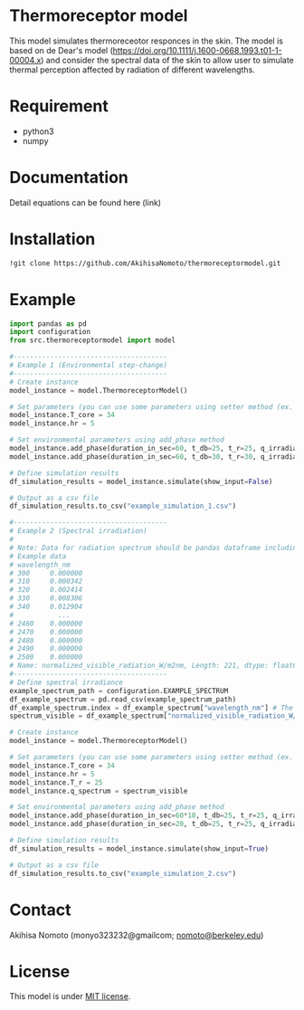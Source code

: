 # Thermoreceptor model

This model simulates thermoreceotor responces in the skin.
The model is based on de Dear's model (https://doi.org/10.1111/j.1600-0668.1993.t01-1-00004.x) 
and consider the spectral data of the skin to allow user to simulate thermal perception affected by radiation of
different wavelengths.

# Requirement
* python3
* numpy

# Documentation
Detail equations can be found here (link)

# Installation

```bash
!git clone https://github.com/AkihisaNomoto/thermoreceptormodel.git
```

# Example
```python
import pandas as pd
import configuration
from src.thermoreceptormodel import model

#--------------------------------------
# Example 1 (Environmental step-change)
#--------------------------------------
# Create instance
model_instance = model.ThermoreceptorModel()

# Set parameters (you can use some parameters using setter method (ex. XXX.Y))
model_instance.T_core = 34
model_instance.hr = 5

# Set environmental parameters using add_phase method
model_instance.add_phase(duration_in_sec=60, t_db=25, t_r=25, q_irradiance=0)
model_instance.add_phase(duration_in_sec=60, t_db=30, t_r=30, q_irradiance=0)

# Define simulation results
df_simulation_results = model_instance.simulate(show_input=False)

# Output as a csv file
df_simulation_results.to_csv("example_simulation_1.csv")

#--------------------------------------
# Example 2 (Spectral irradiation)
#
# Note: Data for radiation spectrum should be pandas dataframe including wavelength as columns
# Example data
# wavelength_nm
# 300     0.000000
# 310     0.000342
# 320     0.002414
# 330     0.008306
# 340     0.012904
#           ...
# 2460    0.000000
# 2470    0.000000
# 2480    0.000000
# 2490    0.000000
# 2500    0.000000
# Name: normalized_visible_radiation_W/m2nm, Length: 221, dtype: float64
#--------------------------------------
# Define spectral irradiance
example_spectrum_path = configuration.EXAMPLE_SPECTRUM
df_example_spectrum = pd.read_csv(example_spectrum_path)
df_example_spectrum.index = df_example_spectrum["wavelength_nm"] # The index should be wavelength
spectrum_visible = df_example_spectrum["normalized_visible_radiation_W/m2nm"]

# Create instance
model_instance = model.ThermoreceptorModel()

# Set parameters (you can use some parameters using setter method (ex. XXX.Y))
model_instance.T_core = 34
model_instance.hr = 5
model_instance.T_r = 25
model_instance.q_spectrum = spectrum_visible

# Set environmental parameters using add_phase method
model_instance.add_phase(duration_in_sec=60*10, t_db=25, t_r=25, q_irradiance=0)
model_instance.add_phase(duration_in_sec=20, t_db=25, t_r=25, q_irradiance=800) # 20 sec irradiation

# Define simulation results
df_simulation_results = model_instance.simulate(show_input=True)

# Output as a csv file
df_simulation_results.to_csv("example_simulation_2.csv")
```

# Contact
Akihisa Nomoto (monyo323232@gmailcom; nomoto@berkeley.edu)

# License
This model is under [MIT license](https://en.wikipedia.org/wiki/MIT_License).
